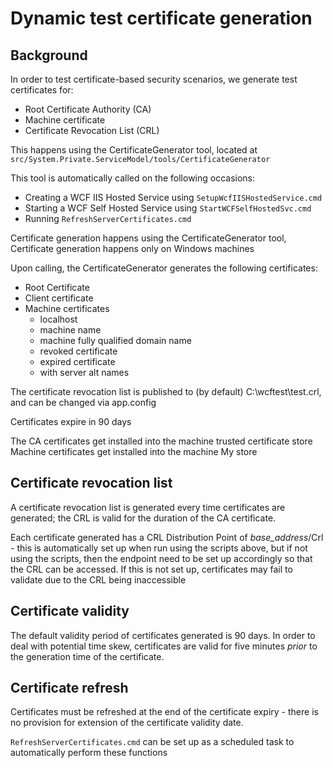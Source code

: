 # Dynamic test certificate generation

## Background

In order to test certificate-based security scenarios, we generate test certificates for: 

* Root Certificate Authority (CA) 
* Machine certificate
* Certificate Revocation List (CRL) 

This happens using the CertificateGenerator tool, located at `src/System.Private.ServiceModel/tools/CertificateGenerator`

This tool is automatically called on the following occasions: 

* Creating a WCF IIS Hosted Service using `SetupWcfIISHostedService.cmd`
* Starting a WCF Self Hosted Service using `StartWCFSelfHostedSvc.cmd`
* Running `RefreshServerCertificates.cmd`

Certificate generation happens using the CertificateGenerator tool, Certificate generation happens only on Windows machines

Upon calling, the CertificateGenerator generates the following certificates: 

* Root Certificate
* Client certificate
* Machine certificates
  * localhost
  * machine name 
  * machine fully qualified domain name
  * revoked certificate
  * expired certificate
  * with server alt names 

The certificate revocation list is published to (by default) C:\wcftest\test.crl, and can be changed via app.config

Certificates expire in 90 days

The CA certificates get installed into the machine trusted certificate store
Machine certificates get installed into the machine My store 

## Certificate revocation list

A certificate revocation list is generated every time certificates are generated; the CRL is valid for the duration of the CA certificate. 

Each certificate generated has a CRL Distribution Point of _base_address_/Crl - this is automatically set up when run using the scripts above, but if not using the scripts, then the endpoint need to be set up accordingly so that the CRL can be accessed. If this is not set up, certificates may fail to validate due to the CRL being inaccessible 

## Certificate validity

The default validity period of certificates generated is 90 days. In order to deal with potential time skew, certificates are valid for five minutes *prior* to the generation time of the certificate.

## Certificate refresh

Certificates must be refreshed at the end of the certificate expiry - there is no provision for extension of the certificate validity date. 

`RefreshServerCertificates.cmd` can be set up as a scheduled task to automatically perform these functions

